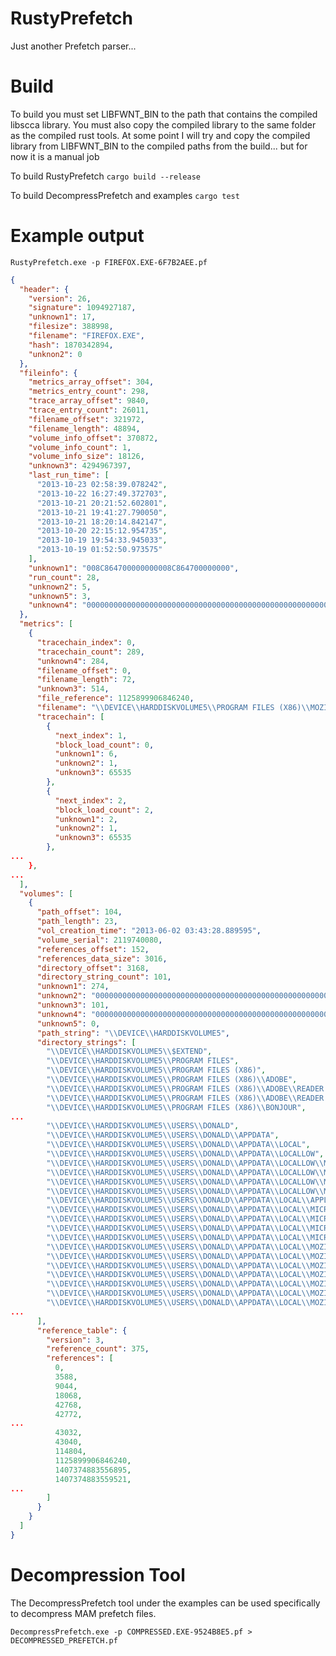 # RustyPrefetch
Just another Prefetch parser...

# Build
To build you must set LIBFWNT_BIN to the path that contains the compiled libscca library. You must also copy the compiled library to the same folder as the compiled rust tools. At some point I will try and copy the compiled library from LIBFWNT_BIN to the compiled paths from the build... but for now it is a manual job

To build RustyPrefetch
```cargo build --release```

To build DecompressPrefetch and examples
```cargo test```

# Example output
```RustyPrefetch.exe -p FIREFOX.EXE-6F7B2AEE.pf```

```json
{
  "header": {
    "version": 26,
    "signature": 1094927187,
    "unknown1": 17,
    "filesize": 388998,
    "filename": "FIREFOX.EXE",
    "hash": 1870342894,
    "unknon2": 0
  },
  "fileinfo": {
    "metrics_array_offset": 304,
    "metrics_entry_count": 298,
    "trace_array_offset": 9840,
    "trace_entry_count": 26011,
    "filename_offset": 321972,
    "filename_length": 48894,
    "volume_info_offset": 370872,
    "volume_info_count": 1,
    "volume_info_size": 18126,
    "unknown3": 4294967397,
    "last_run_time": [
      "2013-10-23 02:58:39.078242",
      "2013-10-22 16:27:49.372703",
      "2013-10-21 20:21:52.602801",
      "2013-10-21 19:41:27.790050",
      "2013-10-21 18:20:14.842147",
      "2013-10-20 22:15:12.954735",
      "2013-10-19 19:54:33.945033",
      "2013-10-19 01:52:50.973575"
    ],
    "unknown1": "008C864700000000008C864700000000",
    "run_count": 28,
    "unknown2": 5,
    "unknown5": 3,
    "unknown4": "00000000000000000000000000000000000000000000000000000000000000000000000000000000000000000000000000000000000000000000000000000000000000000000000000000000000000000000000000000000"
  },
  "metrics": [
    {
      "tracechain_index": 0,
      "tracechain_count": 289,
      "unknown4": 284,
      "filename_offset": 0,
      "filename_length": 72,
      "unknown3": 514,
      "file_reference": 1125899906846240,
      "filename": "\\DEVICE\\HARDDISKVOLUME5\\PROGRAM FILES (X86)\\MOZILLA FIREFOX\\MSVCR100.DLL",
      "tracechain": [
        {
          "next_index": 1,
          "block_load_count": 0,
          "unknown1": 6,
          "unknown2": 1,
          "unknown3": 65535
        },
        {
          "next_index": 2,
          "block_load_count": 2,
          "unknown1": 2,
          "unknown2": 1,
          "unknown3": 65535
        },
...
    },
...
  ],
  "volumes": [
    {
      "path_offset": 104,
      "path_length": 23,
      "vol_creation_time": "2013-06-02 03:43:28.889595",
      "volume_serial": 2119740080,
      "references_offset": 152,
      "references_data_size": 3016,
      "directory_offset": 3168,
      "directory_string_count": 101,
      "unknown1": 274,
      "unknown2": "00000000000000000000000000000000000000000000000000000000",
      "unknown3": 101,
      "unknown4": "00000000000000000000000000000000000000000000000000000000",
      "unknown5": 0,
      "path_string": "\\DEVICE\\HARDDISKVOLUME5",
      "directory_strings": [
        "\\DEVICE\\HARDDISKVOLUME5\\$EXTEND",
        "\\DEVICE\\HARDDISKVOLUME5\\PROGRAM FILES",
        "\\DEVICE\\HARDDISKVOLUME5\\PROGRAM FILES (X86)",
        "\\DEVICE\\HARDDISKVOLUME5\\PROGRAM FILES (X86)\\ADOBE",
        "\\DEVICE\\HARDDISKVOLUME5\\PROGRAM FILES (X86)\\ADOBE\\READER 11.0",
        "\\DEVICE\\HARDDISKVOLUME5\\PROGRAM FILES (X86)\\ADOBE\\READER 11.0\\READER",
        "\\DEVICE\\HARDDISKVOLUME5\\PROGRAM FILES (X86)\\BONJOUR",
...
        "\\DEVICE\\HARDDISKVOLUME5\\USERS\\DONALD",
        "\\DEVICE\\HARDDISKVOLUME5\\USERS\\DONALD\\APPDATA",
        "\\DEVICE\\HARDDISKVOLUME5\\USERS\\DONALD\\APPDATA\\LOCAL",
        "\\DEVICE\\HARDDISKVOLUME5\\USERS\\DONALD\\APPDATA\\LOCALLOW",
        "\\DEVICE\\HARDDISKVOLUME5\\USERS\\DONALD\\APPDATA\\LOCALLOW\\MICROSOFT",
        "\\DEVICE\\HARDDISKVOLUME5\\USERS\\DONALD\\APPDATA\\LOCALLOW\\MICROSOFT\\CRYPTNETURLCACHE",
        "\\DEVICE\\HARDDISKVOLUME5\\USERS\\DONALD\\APPDATA\\LOCALLOW\\MICROSOFT\\CRYPTNETURLCACHE\\CONTENT",
        "\\DEVICE\\HARDDISKVOLUME5\\USERS\\DONALD\\APPDATA\\LOCALLOW\\MICROSOFT\\CRYPTNETURLCACHE\\METADATA",
        "\\DEVICE\\HARDDISKVOLUME5\\USERS\\DONALD\\APPDATA\\LOCAL\\APPLE",
        "\\DEVICE\\HARDDISKVOLUME5\\USERS\\DONALD\\APPDATA\\LOCAL\\MICROSOFT",
        "\\DEVICE\\HARDDISKVOLUME5\\USERS\\DONALD\\APPDATA\\LOCAL\\MICROSOFT\\WINDOWS",
        "\\DEVICE\\HARDDISKVOLUME5\\USERS\\DONALD\\APPDATA\\LOCAL\\MICROSOFT\\WINDOWS\\CACHES",
        "\\DEVICE\\HARDDISKVOLUME5\\USERS\\DONALD\\APPDATA\\LOCAL\\MICROSOFT\\WINDOWS\\INETCACHE",
        "\\DEVICE\\HARDDISKVOLUME5\\USERS\\DONALD\\APPDATA\\LOCAL\\MOZILLA",
        "\\DEVICE\\HARDDISKVOLUME5\\USERS\\DONALD\\APPDATA\\LOCAL\\MOZILLA\\FIREFOX",
        "\\DEVICE\\HARDDISKVOLUME5\\USERS\\DONALD\\APPDATA\\LOCAL\\MOZILLA\\FIREFOX\\PROFILES",
        "\\DEVICE\\HARDDISKVOLUME5\\USERS\\DONALD\\APPDATA\\LOCAL\\MOZILLA\\FIREFOX\\PROFILES\\29BMRORB.DEFAULT",
        "\\DEVICE\\HARDDISKVOLUME5\\USERS\\DONALD\\APPDATA\\LOCAL\\MOZILLA\\FIREFOX\\PROFILES\\29BMRORB.DEFAULT\\CACHE",
        "\\DEVICE\\HARDDISKVOLUME5\\USERS\\DONALD\\APPDATA\\LOCAL\\MOZILLA\\FIREFOX\\PROFILES\\29BMRORB.DEFAULT\\CACHE\\2",
        "\\DEVICE\\HARDDISKVOLUME5\\USERS\\DONALD\\APPDATA\\LOCAL\\MOZILLA\\FIREFOX\\PROFILES\\29BMRORB.DEFAULT\\CACHE\\2\\6B",
...
      ],
      "reference_table": {
        "version": 3,
        "reference_count": 375,
        "references": [
          0,
          3588,
          9044,
          18068,
          42768,
          42772,
...
          43032,
          43040,
          114804,
          1125899906846240,
          1407374883556895,
          1407374883559521,
...
        ]
      }
    }
  ]
}
```

# Decompression Tool
The DecompressPrefetch tool under the examples can be used specifically to decompress MAM prefetch files.

```
DecompressPrefetch.exe -p COMPRESSED.EXE-9524B8E5.pf > DECOMPRESSED_PREFETCH.pf
```
